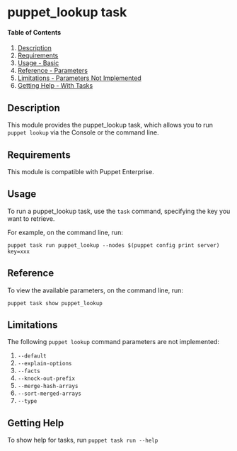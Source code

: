 # puppet_lookup task

#### Table of Contents

1. [Description](#description)
2. [Requirements](#requirements)
3. [Usage - Basic](#usage)
4. [Reference - Parameters](#reference)
5. [Limitations - Parameters Not Implemented](#limitations)
6. [Getting Help - With Tasks](#getting-help)

## Description

This module provides the puppet_lookup task, which allows you to run `puppet lookup` via the Console or the command line.

## Requirements

This module is compatible with Puppet Enterprise.

## Usage

To run a puppet_lookup task, use the `task` command, specifying the key you want to retrieve.

For example, on the command line, run:

```
puppet task run puppet_lookup --nodes $(puppet config print server) key=xxx
```

## Reference

To view the available parameters, on the command line, run:

```
puppet task show puppet_lookup
```

## Limitations

The following `puppet lookup` command parameters are not implemented:

1. `--default`
1. `--explain-options`
1. `--facts`
1. `--knock-out-prefix`
1. `--merge-hash-arrays`
1. `--sort-merged-arrays`
1. `--type`

## Getting Help

To show help for tasks, run `puppet task run --help`
